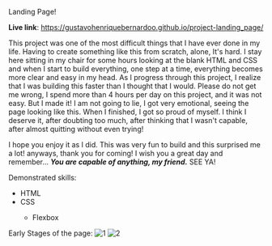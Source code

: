 Landing Page!

<strong>Live link</strong>: https://gustavohenriquebernardoo.github.io/project-landing_page/

This project was one of the most difficult things that I have ever done in my life. Having to create something like this from scratch, alone, It's hard. I stay here sitting in my chair for some hours looking at the blank HTML and CSS and when I start to build everything, one step at a time, everything becomes more clear and easy in my head. As I progress through this project, I realize that I was building this faster than I thought that I would. Please do not get me wrong, I spend more than 4 hours per day on this project, and it was not easy. But I made it! I am not going to lie, I got very emotional, seeing the page looking like this. When I finished, I got so proud of myself. I think I deserve it, after doubting too much, after thinking that I wasn't capable, after almost quitting without even trying!

I hope you enjoy it as I did. This was very fun to build and this surprised me a lot! 
anyways, thank you for coming! I wish you a great day and remember... <strong><em>You are capable of anything, my friend.</strong></em> SEE YA!

Demonstrated skills:
<ul>
    <li>HTML</li>
    <li>CSS</li>
        <ul>
            <li>Flexbox</li>
        </ul>
</ul>

Early Stages of the page:
![1](https://user-images.githubusercontent.com/94610311/154508851-d9d4583c-3200-4c13-bf02-f192275b51cd.png)
![2](https://user-images.githubusercontent.com/94610311/154508863-6ac58c42-ff6e-4f2f-9eb1-f973b57c870d.png)
